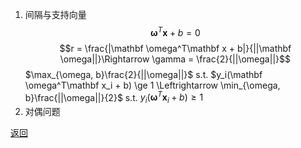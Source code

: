 1. 间隔与支持向量
    $$\mathbf \omega^T\mathbf x + b = 0$$
    $$r = \frac{|\mathbf \omega^T\mathbf x + b|}{||\mathbf \omega||}\Rightarrow \gamma = \frac{2}{||\omega||}$$
    $\max_{\omega, b}\frac{2}{||\omega||}$ s.t. $y_i(\mathbf \omega^T\mathbf x_i + b) \ge 1 \Leftrightarrow \min_{\omega, b}\frac{||\omega||}{2}$ s.t. $y_i(\mathbf \omega^T\mathbf x_i + b) \ge 1$
2. 对偶问题



[返回](../readme.md)